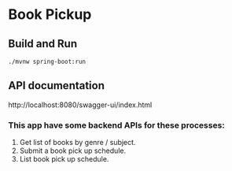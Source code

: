 # Book Pickup

## Build and Run
    ./mvnw spring-boot:run

## API documentation
http://localhost:8080/swagger-ui/index.html


### This app have some backend APIs for these processes:
1. Get list of books by genre / subject.
2. Submit a book pick up schedule.
3. List book pick up schedule.